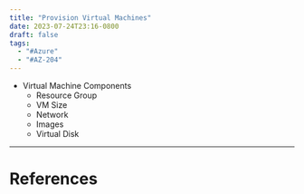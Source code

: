 ```yaml
---
title: "Provision Virtual Machines"
date: 2023-07-24T23:16-0800
draft: false
tags: 
  - "#Azure"
  - "#AZ-204"
---
```


- Virtual Machine Components
    - Resource Group
    - VM Size
    - Network
    - Images
    - Virtual Disk

---
# References
